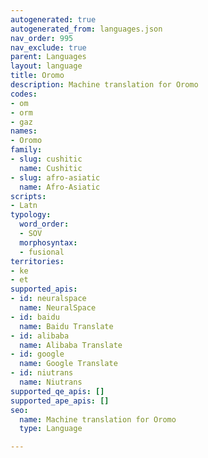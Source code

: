 ```yaml
---
autogenerated: true
autogenerated_from: languages.json
nav_order: 995
nav_exclude: true
parent: Languages
layout: language
title: Oromo
description: Machine translation for Oromo
codes:
- om
- orm
- gaz
names:
- Oromo
family:
- slug: cushitic
  name: Cushitic
- slug: afro-asiatic
  name: Afro-Asiatic
scripts:
- Latn
typology:
  word_order:
  - SOV
  morphosyntax:
  - fusional
territories:
- ke
- et
supported_apis:
- id: neuralspace
  name: NeuralSpace
- id: baidu
  name: Baidu Translate
- id: alibaba
  name: Alibaba Translate
- id: google
  name: Google Translate
- id: niutrans
  name: Niutrans
supported_qe_apis: []
supported_ape_apis: []
seo:
  name: Machine translation for Oromo
  type: Language

---
```



